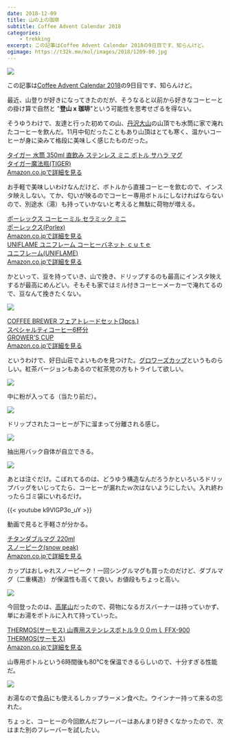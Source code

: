 ```yaml
---
date: 2018-12-09
title: 山の上の珈琲
subtitle: Coffee Advent Calendar 2018
categories: 
    - trekking
excerpt: この記事はCoffee Advent Calendar 2018の9日目です、知らんけど。
ogimage: https://t32k.me/mol/images/2018/1209-00.jpg
---
```


![](/mol/images/2018/1209-00.jpg)

この記事は[Coffee Advent Calendar 2018](https://adventar.org/calendars/3647#list-2018-12-09)の9日目です、知らんけど。

最近、山登りが好きになってきたのだが、そうなると以前から好きなコーヒーとの掛け算で自然と
"**登山 x 珈琲**"という可能性を思考せざるを得ない。

そうゆうわけで、友達と行った初めての山、[丹沢大山](https://yamap.com/activities/2673164)の山頂でも水筒に家で淹れたコーヒーを飲んだ。11月中旬だったこともあり山頂はとても寒く、温かいコーヒーが身に染みて格段に美味しく感じたものだった。

<div class="__media"><a href="https://www.amazon.co.jp/gp/product/B00MN84CJ2/?tag=warikiru-22" target="_blank" rel="noopener">
<img src="https://images-na.ssl-images-amazon.com/images/I/51cjkwZeDqL._SL1000_.jpg" alt="" class="__media__image">
<div class="__media__body">
    <div>タイガー 水筒 350ml 直飲み ステンレス ミニ ボトル サハラ マグ</div>
    <div class="__media__text">タイガー魔法瓶(TIGER)</div>
    <div>Amazon.co.jpで詳細を見る</div>
</div>
</a></div>

お手軽で美味しいわけなんだけど、ボトルから直接コーヒーを飲むので、インスタ映えしない。てか、匂いが映るのでコーヒー専用ボトルにしなければならないので、別途水（湯）も持っていかないと考えると無駄に荷物が増える。

<div class="__media"><a href="https://www.amazon.co.jp/dp/B01B77O8FM/?tag=warikiru-22" target="_blank" rel="noopener">
<img src="https://images-na.ssl-images-amazon.com/images/I/71o-zoUsrWL._SL1500_.jpg" alt="" class="__media__image">
<div class="__media__body">
    <div>ポーレックス コーヒーミル セラミック ミニ</div>
    <div class="__media__text">ポーレックス(Porlex)</div>
    <div>Amazon.co.jpで詳細を見る</div>
</div>
</a></div>

<div class="__media"><a href="https://www.amazon.co.jp/dp/B001TPDMLE/?tag=warikiru-22" target="_blank" rel="noopener">
<img src="https://images-na.ssl-images-amazon.com/images/I/61K7mQ5AkvL._SL1000_.jpg" alt="" class="__media__image">
<div class="__media__body">
    <div>UNIFLAME ユニフレーム コーヒーバネット ｃｕｔｅ</div>
    <div class="__media__text">ユニフレーム(UNIFLAME)</div>
    <div>Amazon.co.jpで詳細を見る</div>
</div>
</a></div>

かといって、豆を持っていき、山で挽き、ドリップするのも最高にインスタ映えするが最高にめんどい。そもそも家ではミル付きコーヒーメーカーで淹れてるので、豆なんて挽きたくない。

![](/mol/images/2018/1209-07.jpg)

<div class="__media"><a href="https://www.amazon.co.jp/dp/B07121SX66/?tag=warikiru-22" target="_blank" rel="noopener">
<img src="https://images-na.ssl-images-amazon.com/images/I/61OcQMx%2BB0L._SL1003_.jpg" alt="" class="__media__image">
<div class="__media__body">
    <div>COFFEE BREWER フェアトレードセット(3pcs.) <br>スペシャルティコーヒー6杯分</div>
    <div class="__media__text">GROWER'S CUP</div>
    <div>Amazon.co.jpで詳細を見る</div>
</div>
</a></div>

というわけで、好日山荘でよいものを見つけた。[グロワーズカップ](https://growerscup.universal-trading.jp/)というものらしい。紅茶バージョンもあるので紅茶党の方もトライして欲しい。

![](/mol/images/2018/1209-01.jpg)

中に粉が入ってる（当たり前だ）。

![](/mol/images/2018/1209-02.jpg)

ドリップされたコーヒーが下に溜まって分離される感じ。

![](/mol/images/2018/1209-03.jpg)

抽出用バック自体が自立できる。

![](/mol/images/2018/1209-04.jpg)

あとは注ぐだけ。こぼれてるのは、どうゆう構造なんだろうかといろいろドリップバッグをいじってたら、コーヒーが漏れたｗ次はないようにしたい。入れ終わったらゴミ袋にいれるだけ。

{{< youtube k9VlGP3o_uY >}}

動画で見ると手軽さが分かる。

<div class="__media"><a href="https://www.amazon.co.jp/dp/B00IADMKJ8/?tag=warikiru-22" target="_blank" rel="noopener">
<img src="https://images-na.ssl-images-amazon.com/images/I/51qyiriKH%2BL._SL1000_.jpg" alt="" class="__media__image">
<div class="__media__body">
    <div>チタンダブルマグ 220ml</div>
    <div class="__media__text">スノーピーク(snow peak)</div>
    <div>Amazon.co.jpで詳細を見る</div>
</div>
</a></div>

カップはおしゃれスノーピーク！一回シングルマグも買ったのだけど、ダブルマグ（二重構造）
が保温性も高くて良い。お値段もちょっと高い。

![](/mol/images/2018/1209-05.jpg)

今回登ったのは、[高尾山](https://yamap.com/activities/2816910)だったので、荷物になるガスバーナーは持っていかず、単にお湯をボトルに入れて持っていった。

<div class="__media"><a href="https://www.amazon.co.jp/dp/B00FH2K69Q/?tag=warikiru-22" target="_blank" rel="noopener">
<img src="https://images-na.ssl-images-amazon.com/images/I/51LhqLUZDOL._SL1200_.jpg" alt="" class="__media__image">
<div class="__media__body">
    <div>THERMOS(サーモス) 山専用ステンレスボトル９００ｍｌ FFX-900</div>
    <div class="__media__text">THERMOS(サーモス) </div>
    <div>Amazon.co.jpで詳細を見る</div>
</div>
</a></div>

山専用ボトルという6時間後も80℃を保温できるらしいので、十分すぎる性能だ。

![](/mol/images/2018/1209-06.jpg)

お湯なので食品にも使えるしカップラーメン食べた。ウインナー持って来るの忘れた。

ちょっと、コーヒーの今回飲んだフレーバーはあんまり好きくなかったので、次はまた別のフレーバーを試したい。